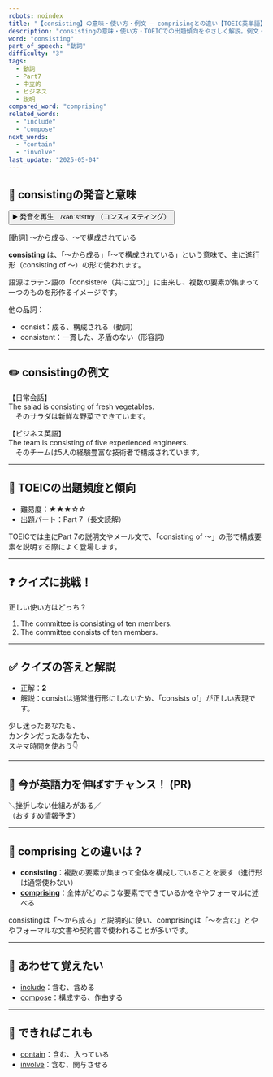 ```yaml
---
robots: noindex
title: "【consisting】の意味・使い方・例文 ― comprisingとの違い【TOEIC英単語】"
description: "consistingの意味・使い方・TOEICでの出題傾向をやさしく解説。例文・クイズ付きでcomprisingとの違いもわかりやすく学べます。"
word: "consisting"
part_of_speech: "動詞"
difficulty: "3"
tags:
  - 動詞
  - Part7
  - 中立的
  - ビジネス
  - 説明
compared_word: "comprising"
related_words:
  - "include"
  - "compose"
next_words:
  - "contain"
  - "involve"
last_update: "2025-05-04"
---
```


## 🔰 consistingの発音と意味

<button class="play-audio" onclick="playTTS('consisting')">
  <span class="play-audio-main">
    ▶️ 発音を再生　/kənˈsɪstɪŋ/
  </span>
  <span class="play-audio-sub">
    （コンスィスティング）
  </span>
</button>

[動詞] ～から成る、～で構成されている

**consisting** は、「～から成る」「～で構成されている」という意味で、主に進行形（consisting of ～）の形で使われます。

語源はラテン語の「consistere（共に立つ）」に由来し、複数の要素が集まって一つのものを形作るイメージです。

他の品詞：  
- consist：成る、構成される（動詞）
- consistent：一貫した、矛盾のない（形容詞）

---

## ✏️ consistingの例文

【日常会話】  
The salad is consisting of fresh vegetables.  
　そのサラダは新鮮な野菜でできています。

【ビジネス英語】  
The team is consisting of five experienced engineers.  
　そのチームは5人の経験豊富な技術者で構成されています。

---

## 🎯 TOEICの出題頻度と傾向

- 難易度：★★★☆☆
- 出題パート：Part 7（長文読解）

TOEICでは主にPart 7の説明文やメール文で、「consisting of ～」の形で構成要素を説明する際によく登場します。

---

## ❓ クイズに挑戦！

正しい使い方はどっち？

1. The committee is consisting of ten members.  
2. The committee consists of ten members.

---

## ✅ クイズの答えと解説

- 正解：**2**
- 解説：consistは通常進行形にしないため、「consists of」が正しい表現です。

少し迷ったあなたも、  
カンタンだったあなたも、  
スキマ時間を使おう👇️

---

## 🚀 今が英語力を伸ばすチャンス！ (PR)

<div class="info-center">
＼挫折しない仕組みがある／<br>  
（おすすめ情報予定）
</div>

---

## 🤔  comprising との違いは？

- **consisting**：複数の要素が集まって全体を構成していることを表す（進行形は通常使わない）
- **[comprising](/word/comprising/)**：全体がどのような要素でできているかをややフォーマルに述べる

consistingは「～から成る」と説明的に使い、comprisingは「～を含む」とややフォーマルな文書や契約書で使われることが多いです。

---

## 🧩 あわせて覚えたい

- [include](/word/include/)：含む、含める
- [compose](/word/compose/)：構成する、作曲する

---

## 📖 できればこれも

- [contain](/word/contain/)：含む、入っている
- [involve](/word/involve/)：含む、関与させる

<!-- cvid: aid17_bid35 -->
